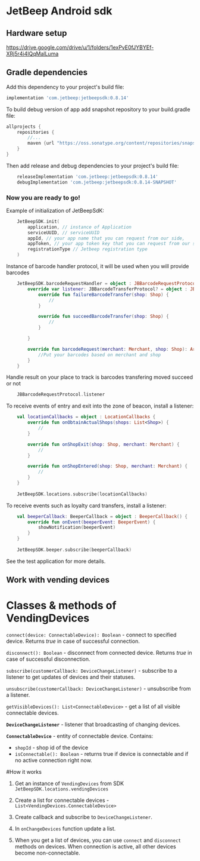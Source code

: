 # JetBeep Android sdk

## Hardware setup
https://drive.google.com/drive/u/1/folders/1exPvE0fJYBYEf-XRj5r4i4IQqMalLuma

## Gradle dependencies

Add this dependency to your project's build file:

```groovy
implementation 'com.jetbeep:jetbeepsdk:0.8.14'
```

To build debug version of app add snapshot repository to your build.gradle file:

```groovy
allprojects {
    repositories {
        //...
        maven {url "https://oss.sonatype.org/content/repositories/snapshots"}
    }
}
```

Then add release and debug dependencies to your project's build file:

```groovy
    releaseImplementation 'com.jetbeep:jetbeepsdk:0.8.14'
    debugImplementation 'com.jetbeep:jetbeepsdk:0.8.14-SNAPSHOT'
```

### Now you are ready to go!

Example of initialization of JetBeepSdK:

```kotlin
    JetBeepSDK.init(
        application, // instance of Application
        serviceUUID, // serviceUUID
        appId, // your app name that you can request from our side,
        appToken, // your app token key that you can request from our side
        registrationType // Jetbeep registration type
    )
```

Instance of barcode handler protocol, it will be used when you will provide barcodes

```kotlin
    JetBeepSDK.barcodeRequestHandler = object : JBBarcodeRequestProtocol {
        override var listener: JBBarcodeTransferProtocol? = object : JBBarcodeTransferProtocol {
            override fun failureBarcodeTransfer(shop: Shop) {
                //
            }

            override fun succeedBarcodeTransfer(shop: Shop) {
                //
            }

        }

        override fun barcodeRequest(merchant: Merchant, shop: Shop): Array<Barcode>? {
            //Put your barcodes based on merchant and shop
        }
    }
```

Handle result on your place to track is barcodes transfering moved succeed or not
```kotlin
    JBBarcodeRequestProtocol.listener
```

To receive events of entry and exit into the zone of beacon, install a listener:

```kotlin
    val locationCallbacks = object : LocationCallbacks {
        override fun onObtainActualShops(shops: List<Shop>) {
            //
        }

        override fun onShopExit(shop: Shop, merchant: Merchant) {
            //
        }

        override fun onShopEntered(shop: Shop, merchant: Merchant) {
            //
        }
    }
    
    JetBeepSDK.locations.subscribe(locationCallbacks)
```

To receive events such as loyalty card transfers, install a listener:

```kotlin
    val beeperCallback: BeeperCallback = object : BeeperCallback() {
        override fun onEvent(beeperEvent: BeeperEvent) {
            showNotification(beeperEvent)
        }
    }
    
    JetBeepSDK.beeper.subscribe(beeperCallback)
```

See the test application for more details.

## Work with vending devices  
  
# Classes & methods of VendingDevices  
  
`connect(device: ConnectableDevice): Boolean` - connect to specified device. Returns *true* in case of successful connection.

`disconnect(): Boolean` - disconnect from connected device. Returns *true* in case of successful disconnection. 

`subscribe(customerCallback: DeviceChangeListener)` - subscribe to a listener to get updates of devices and their statuses. 

`unsubscribe(customerCallback: DeviceChangeListener)` - unsubscribe from a listener.

`getVisibleDevices(): List<ConnectableDevice>` - get a list of all visible connectable devices.

**`DeviceChangeListener`** - listener that broadcasting of changing devices. 

**`ConnectableDevice`** - entity of connectable device. Contains:
 - `shopId` - shop id of the device
 - `isConnectable(): Boolean` - returns true if device is connectable and if no active connection right now.

#How it works

1. Get an instance of `VendingDevices` from SDK `JetBeepSDK.locations.vendingDevices`
 
3. Create a list for connectable devices - 
`List<VendingDevices.ConnectableDevice>`
4. Create callback and subscribe to `DeviceChangeListener`.
5. In `onChangeDevices` function update a list.
6. When you get a list of devices, you can use `connect` and `disconnect` methods on devices. When connection is active, all other devices become non-connectable.

